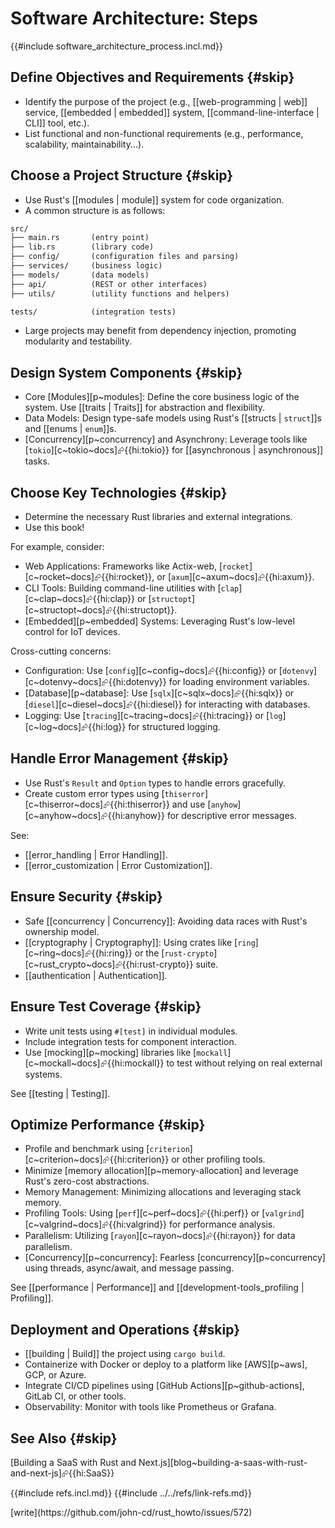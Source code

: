# Software Architecture: Steps

{{#include software_architecture_process.incl.md}}

## Define Objectives and Requirements {#skip}

- Identify the purpose of the project (e.g., [[web-programming | web]]  service, [[embedded | embedded]] system, [[command-line-interface | CLI]] tool, etc.).
- List functional and non-functional requirements (e.g., performance, scalability, maintainability...).

## Choose a Project Structure {#skip}

- Use Rust's [[modules | module]] system for code organization.
- A common structure is as follows:

```txt
src/
├── main.rs       (entry point)
├── lib.rs        (library code)
├── config/       (configuration files and parsing)
├── services/     (business logic)
├── models/       (data models)
├── api/          (REST or other interfaces)
├── utils/        (utility functions and helpers)

tests/            (integration tests)
```

- Large projects may benefit from dependency injection, promoting modularity and testability.

## Design System Components {#skip}

- Core [Modules][p~modules]: Define the core business logic of the system. Use [[traits | Traits]] for abstraction and flexibility.
- Data Models: Design type-safe models using Rust's [[structs | `struct`]]s and [[enums | `enum`]]s.
- [Concurrency][p~concurrency] and Asynchrony: Leverage tools like [`tokio`][c~tokio~docs]⮳{{hi:tokio}} for [[asynchronous | asynchronous]] tasks.

## Choose Key Technologies {#skip}

- Determine the necessary Rust libraries and external integrations.
- Use this book!

For example, consider:

- Web Applications: Frameworks like Actix-web, [`rocket`][c~rocket~docs]⮳{{hi:rocket}}, or [`axum`][c~axum~docs]⮳{{hi:axum}}.
- CLI Tools: Building command-line utilities with [`clap`][c~clap~docs]⮳{{hi:clap}} or [`structopt`][c~structopt~docs]⮳{{hi:structopt}}.
- [Embedded][p~embedded] Systems: Leveraging Rust's low-level control for IoT devices.

Cross-cutting concerns:

- Configuration: Use [`config`][c~config~docs]⮳{{hi:config}} or [`dotenvy`][c~dotenvy~docs]⮳{{hi:dotenvy}} for loading environment variables.
- [Database][p~database]: Use [`sqlx`][c~sqlx~docs]⮳{{hi:sqlx}} or [`diesel`][c~diesel~docs]⮳{{hi:diesel}} for interacting with databases.
- Logging: Use [`tracing`][c~tracing~docs]⮳{{hi:tracing}} or [`log`][c~log~docs]⮳{{hi:log}} for structured logging.

## Handle Error Management {#skip}

- Use Rust's `Result` and `Option` types to handle errors gracefully.
- Create custom error types using [`thiserror`][c~thiserror~docs]⮳{{hi:thiserror}} and use [`anyhow`][c~anyhow~docs]⮳{{hi:anyhow}} for descriptive error messages.

See:

- [[error_handling | Error Handling]].
- [[error_customization | Error Customization]].

## Ensure Security {#skip}

- Safe [[concurrency | Concurrency]]: Avoiding data races with Rust's ownership model.
- [[cryptography | Cryptography]]: Using crates like [`ring`][c~ring~docs]⮳{{hi:ring}} or the [`rust-crypto`][c~rust_crypto~docs]⮳{{hi:rust-crypto}} suite.
- [[authentication | Authentication]].

## Ensure Test Coverage {#skip}

- Write unit tests using `#[test]` in individual modules.
- Include integration tests for component interaction.
- Use [mocking][p~mocking] libraries like [`mockall`][c~mockall~docs]⮳{{hi:mockall}} to test without relying on real external systems.

See [[testing | Testing]].

## Optimize Performance {#skip}

- Profile and benchmark using [`criterion`][c~criterion~docs]⮳{{hi:criterion}} or other profiling tools.
- Minimize [memory allocation][p~memory-allocation] and leverage Rust's zero-cost abstractions.
- Memory Management: Minimizing allocations and leveraging stack memory.
- Profiling Tools: Using [`perf`][c~perf~docs]⮳{{hi:perf}} or [`valgrind`][c~valgrind~docs]⮳{{hi:valgrind}} for performance analysis.
- Parallelism: Utilizing [`rayon`][c~rayon~docs]⮳{{hi:rayon}} for data parallelism.
- [Concurrency][p~concurrency]: Fearless [concurrency][p~concurrency] using threads, async/await, and message passing.

See [[performance | Performance]] and [[development-tools_profiling | Profiling]].

## Deployment and Operations {#skip}

- [[building | Build]]  the project using `cargo build`.
- Containerize with Docker or deploy to a platform like [AWS][p~aws], GCP, or Azure.
- Integrate CI/CD pipelines using [GitHub Actions][p~github-actions], GitLab CI, or other tools.
- Observability: Monitor with tools like Prometheus or Grafana.

## See Also {#skip}

[Building a SaaS with Rust and Next.js][blog~building-a-saas-with-rust-and-next-js]⮳{{hi:SaaS}}

{{#include refs.incl.md}}
{{#include ../../refs/link-refs.md}}

<div class="hidden">
[write](https://github.com/john-cd/rust_howto/issues/572)
</div>
